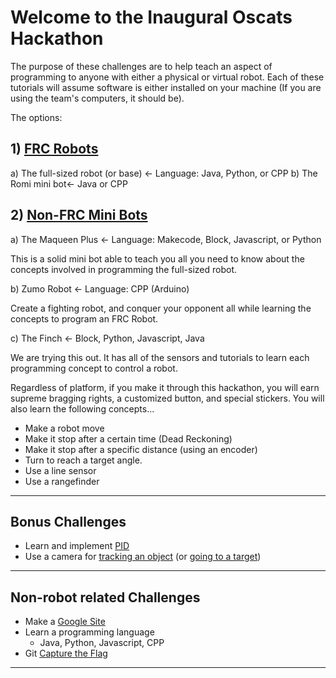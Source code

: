 # Welcome to the Inaugural Oscats Hackathon

The purpose of these challenges are to help teach an aspect of programming to anyone with either a physical or virtual robot. Each of these tutorials will assume software is either installed on your machine (If you are using the team's computers, it should be).

The options:

## 1) [FRC Robots](Robots/ReadMe.md)

a) The full-sized robot (or base) <- Language: Java, Python, or CPP
b) The Romi mini bot<- Java or CPP

## 2) [Non-FRC Mini Bots](Robots/ReadMe.md)

a) The Maqueen Plus <- Language: Makecode, Block, Javascript, or Python

This is a solid mini bot able to teach you all you need to know about the concepts involved in programming the full-sized robot.

b) Zumo Robot <- Language: CPP (Arduino)

Create a fighting robot, and conquer your opponent all while learning the concepts to program an FRC Robot.

c) The Finch <- Block, Python, Javascript, Java

We are trying this out. It has all of the sensors and tutorials to learn each programming concept to control a robot.

Regardless of platform, if you make it through this hackathon, you will earn supreme bragging rights, a customized button, and special stickers. You will also learn the following concepts...

- Make a robot move
- Make it stop after a certain time (Dead Reckoning)
- Make it stop after a specific distance (using an encoder)
- Turn to reach a target angle.
- Use a line sensor
- Use a rangefinder
  
---

## Bonus Challenges

- Learn and implement [PID](https://docs.wpilib.org/en/stable/docs/software/advanced-controls/introduction/pid-video.html)
- Use a camera for [tracking an object](https://docs.limelightvision.io/en/latest/cs_aiming.html) (or [going to a target](https://docs.limelightvision.io/en/latest/cs_aimandrange.html))
  
---

## Non-robot related Challenges

- Make a [Google Site](https://www.youtube.com/watch?v=5BhCVvFWEtE)
- Learn a programming language
  - Java, Python, Javascript, CPP
- Git [Capture the Flag](Non-Robot/Github/ReadMe.md)

---
